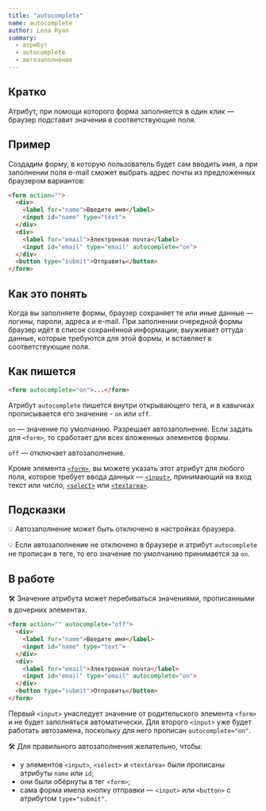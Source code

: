 ```yaml
---
title: "autocomplete"
name: autocomplete
author: Lena Ryan
summary:
  - атрибут
  - autocomplete
  - автозаполнение
---
```


## Кратко

Атрибут, при помощи которого форма заполняется в один клик — браузер подставит значения в соответствующие поля.

## Пример

Создадим форму, в которую пользователь будет сам вводить имя, а при заполнении поля e-mail сможет выбрать адрес почты из предложенных браузером вариантов:

```html
<form action="">
  <div>
    <label for="name">Введите имя</label>
    <input id="name" type="text">
  </div>
  <div>
    <label for="email">Электронная почта</label>
    <input id="email" type="email" autocomplete="on">
  </div>
  <button type="submit">Отправить</button>
</form>
```

## Как это понять

Когда вы заполняете формы, браузер сохраняет те или иные данные — логины, пароли, адреса и e-mail. При заполнении очередной формы браузер идёт в список сохранённой информации, выуживает оттуда данные, которые требуются для этой формы, и вставляет в соответствующие поля.

## Как пишется

```html
<form autocomplete="on">...</form>
```

Атрибут `autocomplete` пишется внутри открывающего тега, и в кавычках прописывается его значение - `on` или `off`.

`on` — значение по умолчанию. Разрешает автозаполнение. Если задать для `<form>`, то сработает для всех вложенных элементов формы.

`off` — отключает автозаполнение.

Кроме элемента [`<form>`](/html/doka/form), вы можете указать этот атрибут для любого поля, которое требует ввода данных — [`<input>`](/html/doka/input), принимающий на вход текст или число, [`<select>`](/html/doka/select) или [`<textarea>`](/html/doka/textarea).

## Подсказки

💡 Автозаполнение может быть отключено в настройках браузера.

💡 Если автозаполнение не отключено в браузере и атрибут `autocomplete` не прописан в теге, то его значение по умолчанию принимается за `on`.

## В работе

🛠 Значение атрибута может перебиваться значениями, прописанными в дочерних элементах.

```html
<form action="" autocomplete="off">
  <div>
    <label for="name">Введите имя</label>
    <input id="name" type="text">
  </div>
  <div>
    <label for="email">Электронная почта</label>
    <input id="email" type="email" autocomplete="on">
  </div>
  <button type="submit">Отправить</button>
</form>
```

Первый `<input>` унаследует значение от родительского элемента `<form>` и не будет заполняться автоматически. Для второго `<input>` уже будет работать автозамена, поскольку для него прописан `autocomplete="on"`.

🛠 Для правильного автозаполнения желательно, чтобы:

- у элементов `<input>`, `<select>` и `<textarea>` были прописаны атрибуты `name` или `id`;
- они были обёрнуты в тег `<form>`;
- сама форма имела кнопку отправки — `<input>` или `<button>` с атрибутом `type="submit"`.
